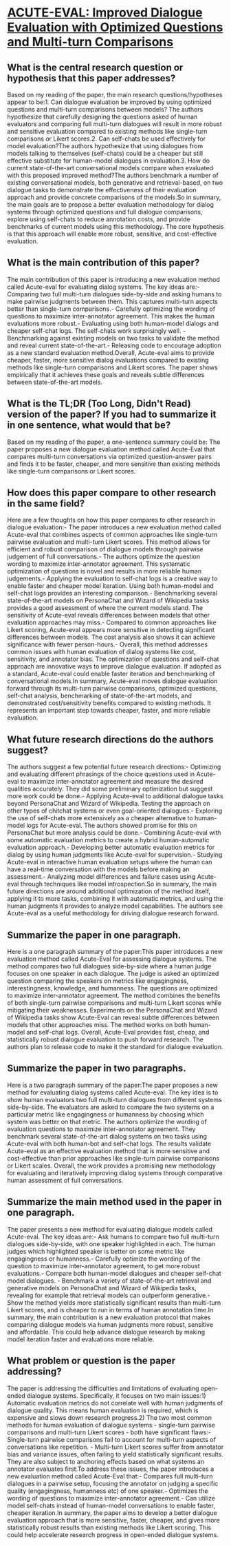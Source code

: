 # [ACUTE-EVAL: Improved Dialogue Evaluation with Optimized Questions and   Multi-turn Comparisons](https://arxiv.org/abs/1909.03087)

## What is the central research question or hypothesis that this paper addresses?

Based on my reading of the paper, the main research questions/hypotheses appear to be:1. Can dialogue evaluation be improved by using optimized questions and multi-turn comparisons between models? The authors hypothesize that carefully designing the questions asked of human evaluators and comparing full multi-turn dialogues will result in more robust and sensitive evaluation compared to existing methods like single-turn comparisons or Likert scores.2. Can self-chats be used effectively for model evaluation?The authors hypothesize that using dialogues from models talking to themselves (self-chats) could be a cheaper but still effective substitute for human-model dialogues in evaluation.3. How do current state-of-the-art conversational models compare when evaluated with this proposed improved method?The authors benchmark a number of existing conversational models, both generative and retrieval-based, on two dialogue tasks to demonstrate the effectiveness of their evaluation approach and provide concrete comparisons of the models.So in summary, the main goals are to propose a better evaluation methodology for dialog systems through optimized questions and full dialogue comparisons, explore using self-chats to reduce annotation costs, and provide benchmarks of current models using this methodology. The core hypothesis is that this approach will enable more robust, sensitive, and cost-effective evaluation.


## What is the main contribution of this paper?

The main contribution of this paper is introducing a new evaluation method called Acute-eval for evaluating dialog systems. The key ideas are:- Comparing two full multi-turn dialogues side-by-side and asking humans to make pairwise judgments between them. This captures multi-turn aspects better than single-turn comparisons.- Carefully optimizing the wording of questions to maximize inter-annotator agreement. This makes the human evaluations more robust.- Evaluating using both human-model dialogs and cheaper self-chat logs. The self-chats work surprisingly well. - Benchmarking against existing models on two tasks to validate the method and reveal current state-of-the-art.- Releasing code to encourage adoption as a new standard evaluation method.Overall, Acute-eval aims to provide cheaper, faster, more sensitive dialog evaluations compared to existing methods like single-turn comparisons and Likert scores. The paper shows empirically that it achieves these goals and reveals subtle differences between state-of-the-art models.


## What is the TL;DR (Too Long, Didn't Read) version of the paper? If you had to summarize it in one sentence, what would that be?

Based on my reading of the paper, a one-sentence summary could be: The paper proposes a new dialogue evaluation method called Acute-Eval that compares multi-turn conversations via optimized question-answer pairs and finds it to be faster, cheaper, and more sensitive than existing methods like single-turn comparisons or Likert scores.


## How does this paper compare to other research in the same field?

Here are a few thoughts on how this paper compares to other research in dialogue evaluation:- The paper introduces a new evaluation method called Acute-eval that combines aspects of common approaches like single-turn pairwise evaluation and multi-turn Likert scores. This method allows for efficient and robust comparison of dialogue models through pairwise judgement of full conversations.- The authors optimize the question wording to maximize inter-annotator agreement. This systematic optimization of questions is novel and results in more reliable human judgements.- Applying the evaluation to self-chat logs is a creative way to enable faster and cheaper model iteration. Using both human-model and self-chat logs provides an interesting comparison.- Benchmarking several state-of-the-art models on PersonaChat and Wizard of Wikipedia tasks provides a good assessment of where the current models stand. The sensitivity of Acute-eval reveals differences between models that other evaluation approaches may miss.- Compared to common approaches like Likert scoring, Acute-eval appears more sensitive in detecting significant differences between models. The cost analysis also shows it can achieve significance with fewer person-hours.- Overall, this method addresses common issues with human evaluation of dialog systems like cost, sensitivity, and annotator bias. The optimization of questions and self-chat approach are innovative ways to improve dialogue evaluation. If adopted as a standard, Acute-eval could enable faster iteration and benchmarking of conversational models.In summary, Acute-eval moves dialogue evaluation forward through its multi-turn pairwise comparisons, optimized questions, self-chat analysis, benchmarking of state-of-the-art models, and demonstrated cost/sensitivity benefits compared to existing methods. It represents an important step towards cheaper, faster, and more reliable evaluation.


## What future research directions do the authors suggest?

The authors suggest a few potential future research directions:- Optimizing and evaluating different phrasings of the choice questions used in Acute-eval to maximize inter-annotator agreement and measure the desired qualities accurately. They did some preliminary optimization but suggest more work could be done.- Applying Acute-eval to additional dialogue tasks beyond PersonaChat and Wizard of Wikipedia. Testing the approach on other types of chitchat systems or even goal-oriented dialogues.- Exploring the use of self-chats more extensively as a cheaper alternative to human-model logs for Acute-eval. The authors showed promise for this on PersonaChat but more analysis could be done.- Combining Acute-eval with some automatic evaluation metrics to create a hybrid human-automatic evaluation approach.- Developing better automatic evaluation metrics for dialog by using human judgments like Acute-eval for supervision.- Studying Acute-eval in interactive human evaluation setups where the human can have a real-time conversation with the models before making an assessment.- Analyzing model differences and failure cases using Acute-eval through techniques like model introspection.So in summary, the main future directions are around additional optimization of the method itself, applying it to more tasks, combining it with automatic metrics, and using the human judgments it provides to analyze model capabilities. The authors see Acute-eval as a useful methodology for driving dialogue research forward.


## Summarize the paper in one paragraph.

Here is a one paragraph summary of the paper:This paper introduces a new evaluation method called Acute-Eval for assessing dialogue systems. The method compares two full dialogues side-by-side where a human judge focuses on one speaker in each dialogue. The judge is asked an optimized question comparing the speakers on metrics like engagingness, interestingness, knowledge, and humanness. The questions are optimized to maximize inter-annotator agreement. The method combines the benefits of both single-turn pairwise comparisons and multi-turn Likert scores while mitigating their weaknesses. Experiments on the PersonaChat and Wizard of Wikipedia tasks show Acute-Eval can reveal subtle differences between models that other approaches miss. The method works on both human-model and self-chat logs. Overall, Acute-Eval provides fast, cheap, and statistically robust dialogue evaluation to push forward research. The authors plan to release code to make it the standard for dialogue evaluation.


## Summarize the paper in two paragraphs.

Here is a two paragraph summary of the paper:The paper proposes a new method for evaluating dialog systems called Acute-eval. The key idea is to show human evaluators two full multi-turn dialogues from different systems side-by-side. The evaluators are asked to compare the two systems on a particular metric like engagingness or humanness by choosing which system was better on that metric. The authors optimize the wording of evaluation questions to maximize inter-annotator agreement. They benchmark several state-of-the-art dialog systems on two tasks using Acute-eval with both human-bot and self-chat logs. The results validate Acute-eval as an effective evaluation method that is more sensitive and cost-effective than prior approaches like single-turn pairwise comparisons or Likert scales. Overall, the work provides a promising new methodology for evaluating and iteratively improving dialog systems through comparative human assessment of full conversations.


## Summarize the main method used in the paper in one paragraph.

The paper presents a new method for evaluating dialogue models called Acute-eval. The key ideas are:- Ask humans to compare two full multi-turn dialogues side-by-side, with one speaker highlighted in each. The human judges which highlighted speaker is better on some metric like engagingness or humanness.- Carefully optimize the wording of the question to maximize inter-annotator agreement, to get more robust evaluations.- Compare both human-model dialogues and cheaper self-chat model dialogues. - Benchmark a variety of state-of-the-art retrieval and generative models on PersonaChat and Wizard of Wikipedia tasks, revealing for example that retrieval models can outperform generative.- Show the method yields more statistically significant results than multi-turn Likert scores, and is cheaper to run in terms of human annotation time.In summary, the main contribution is a new evaluation protocol that makes comparing dialogue models via human judgments more robust, sensitive and affordable. This could help advance dialogue research by making model iteration faster and evaluations more reliable.


## What problem or question is the paper addressing?

The paper is addressing the difficulties and limitations of evaluating open-ended dialogue systems. Specifically, it focuses on two main issues:1) Automatic evaluation metrics do not correlate well with human judgments of dialogue quality. This means human evaluation is required, which is expensive and slows down research progress.2) The two most common methods for human evaluation of dialogue systems - single-turn pairwise comparisons and multi-turn Likert scores - both have significant flaws:- Single-turn pairwise comparisons fail to account for multi-turn aspects of conversations like repetition. - Multi-turn Likert scores suffer from annotator bias and variance issues, often failing to yield statistically significant results. They are also subject to anchoring effects based on what systems an annotator evaluates first.To address these issues, the paper introduces a new evaluation method called Acute-Eval that:- Compares full multi-turn dialogues in a pairwise setup, focusing the annotator on judging a specific quality (engagingness, humanness etc) of one speaker.- Optimizes the wording of questions to maximize inter-annotator agreement.- Can utilize model self-chats instead of human-model conversations to enable faster, cheaper iteration.In summary, the paper aims to develop a better dialogue evaluation approach that is more sensitive, faster, cheaper, and gives more statistically robust results than existing methods like Likert scoring. This could help accelerate research progress in open-ended dialogue systems.
